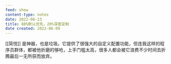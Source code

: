 ```yaml
---
feed: show
content-type: notes
date: 2022-06-23
title: 80%默认优先，20%深度定制
date created: 2022-06-09
---
```


[[简悦]] 是神器，也是垃圾。它提供了很强大的自定义配置功能，但连我这样的程序员群体，都被他折磨的够呛，上手门槛太高，很多人都会被它浪费不少时间去折腾最后一无所获而放弃。
